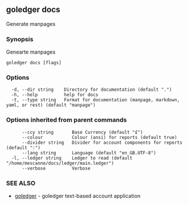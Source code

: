 ## goledger docs

Generate manpages

### Synopsis

Genearte manpages

```
goledger docs [flags]
```

### Options

```
  -d, --dir string    Directory for documentation (default ".")
  -h, --help          help for docs
  -t, --type string   Format for documentation (manpage, markdown, yaml, or rest) (default "manpage")
```

### Options inherited from parent commands

```
      --ccy string       Base Currency (default "£")
      --colour           Colour (ansi) for reports (default true)
      --divider string   Divider for account components for reports (default ":")
      --lang string      Language (default "en_GB.UTF-8")
  -l, --ledger string    Ledger to read (default "/home/mescanne/docs/ledger/main.ledger")
      --verbose          Verbose
```

### SEE ALSO

* [goledger](goledger.md)	 - goledger text-based account application

